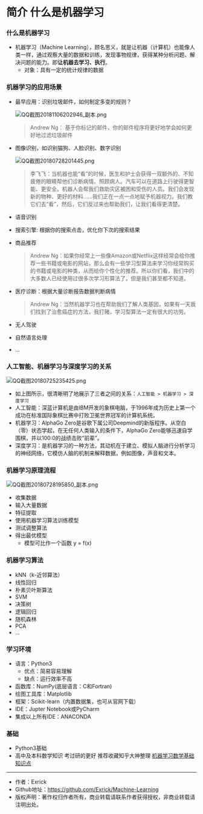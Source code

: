 # 简介 什么是机器学习

### 什么是机器学习

- 机器学习（Machine Learning），顾名思义，就是让机器（计算机）也能像人类一样，通过观察大量的数据和训练，发现事物规律，获得某种分析问题、解决问题的能力。即**让机器去学习、执行**。
    - 对象：具有一定的统计规律的数据
### 机器学习的应用场景
- 最早应用：识别垃圾邮件，如何制定多变的规则？

    ![QQ截图20181106202946_副本.png](https://i.loli.net/2018/11/06/5be18c104bbe4.png)

    > Andrew Ng： 基于你标记的邮件，你的邮件程序将更好地学会如何更好地过滤垃圾邮件

- 图像识别，如识别猫狗、人脸识别、数字识别

    ![QQ截图20180728201445.png](https://i.loli.net/2018/07/28/5b5c6a28a2dfa.png)

    > 李飞飞：当机器也能“看”的时候，医生和护士会获得一双额外的、不知疲倦的眼睛帮他们诊断病情、照顾病人。汽车可以在道路上行驶得更智能、更安全。机器人会帮我们救助灾区被困和受伤的人员。我们会发现新的物种、更好的材料......我们正在一点一点地赋予机器视力。我们教它们去“看”，然后，它们反过来也帮助我们，让我们看得更清楚。

- 语音识别
- 搜索引擎: 根据你的搜索点击，优化你下次的搜索结果
- 商品推荐
    > Andrew Ng：如果你经常上一些像Amazon或Netflix这样经常会给你推荐一些书籍或电影的网站，那么会有一些学习型算法来学习你经常购买的书籍或电影的种类，从而给你个性化的推荐。所以你们看，我们中的大多数人已经使用过很多次学习形算法了，但是我们甚至都不知道。

- 医疗诊断：根据大量诊断报告数据判断病情
    > Andrew Ng：当然机器学习也在帮助我们了解人类基因，如果有一天我们找到了治愈癌症的方法，我打赌，学习型算法一定有很大的功劳。

- 无人驾驶
- 自然语言处理
- ...

### 人工智能、机器学习与深度学习的关系

![QQ截图20180725235425.png](https://i.loli.net/2018/07/25/5b589d4121cea.png)

- 如上图所示，很清晰明了地展示了三者之间的关系：`人工智能 > 机器学习 > 深度学习`
- 人工智能：深蓝计算机是由IBM开发的象棋电脑，于1996年成为历史上第一个成功在标准国际象棋比赛中打败卫冕世界冠军的计算机系统。
- 机器学习：AlphaGo Zero是谷歌下属公司Deepmind的新版程序。从空白（零）状态学起，在无任何人类输入的条件下，AlphaGo Zero能够迅速自学围棋，并以100:0的战绩击败“前辈”。
- 深度学习：是机器学习的一种方法，其动机在于建立、模拟人脑进行分析学习的神经网络，它模仿人脑的机制来解释数据，例如图像，声音和文本。

### 机器学习原理流程

![QQ截图20180728195850_副本.png](https://i.loli.net/2018/07/28/5b5c6afa62d70.png)

- 收集数据
- 输入大量数据
- 特征提取
- 使用机器学习算法训练模型
- 测试调整算法
- 得出最优模型
    - 模型可比作一个函数 y = f(x) 

### 机器学习算法
- kNN（k-近邻算法）
- 线性回归
- 朴素贝叶斯算法
- SVM
- 决策树
- 逻辑回归
- 随机森林
- PCA
- ...

### 学习环境
- 语言：Python3
    - 优点：简易容易理解
    - 缺点：运行效率不高
- 函数库：NumPy(底层语言：C和Fortran)
- 绘图工具库：Matplotlib
- 框架：Scikit-learn（内置数据集，也可从官网下载）
- IDE：Jupter Notebook或PyCharm
- 集成以上所有IDE：ANACONDA

### 基础
- Python3基础
- 高中及本科数学知识 考过研的更好 推荐收藏知乎大神整理 [机器学习数学基础知识点](https://zhuanlan.zhihu.com/p/25197792)
---

- 作者：Exrick
- Github地址：https://github.com/Exrick/Machine-Learning
- 版权声明：著作权归作者所有，商业转载请联系作者获得授权，非商业转载请注明出处。
